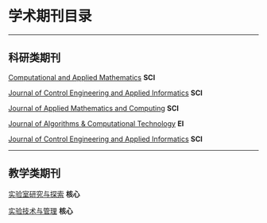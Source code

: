 

# 学术期刊目录

---

## 科研类期刊  

[Computational and Applied Mathematics]( https://www.springer.com/journal/40314/aims-and-scope )  **SCI**

[Journal of Control Engineering and Applied Informatics]( http://www.ceai.srait.ro/index.php?journal=ceai )  **SCI**

[Journal of Applied Mathematics and Computing]( https://www.springer.com/journal/12190 )  **SCI**

[Journal of Algorithms & Computational Technology]( http://in.sagepub.com/en-in/sas/journal-of-algorithms-computational-technology/journal202503 )  **EI**

[Journal of Control Engineering and Applied Informatics]( http://www.ceai.srait.ro/index.php?journal=ceai )  **SCI**



---

## 教学类期刊

[实验室研究与探索](  http://sysy.cbpt.cnki.net/WKE/WebPublication/index.aspx?mid=SYSY )  **核心**

[实验技术与管理](  http://syjl.cbpt.cnki.net/WKE/WebPublication/index.aspx?mid=SYJL )  **核心**




